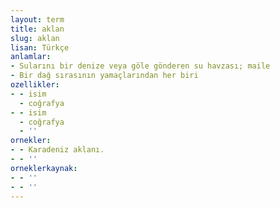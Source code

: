 ```yaml
---
layout: term
title: aklan
slug: aklan
lisan: Türkçe
anlamlar:
- Sularını bir denize veya göle gönderen su havzası; maile
- Bir dağ sırasının yamaçlarından her biri
ozellikler:
- - isim
  - coğrafya
- - isim
  - coğrafya
  - ''
ornekler:
- - Karadeniz aklanı.
- - ''
orneklerkaynak:
- - ''
- - ''
---
```

